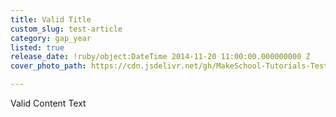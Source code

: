 ```yaml
---
title: Valid Title
custom_slug: test-article
category: gap_year
listed: true
release_date: !ruby/object:DateTime 2014-11-20 11:00:00.000000000 Z
cover_photo_path: https://cdn.jsdelivr.net/gh/MakeSchool-Tutorials-Test/News_Tests@41e41d3def9965024336e660dcb842c470f0ea16/22336c8b-f663-4fa7-b55b-117cce124f69/cover_photo.png

---
```

Valid Content Text